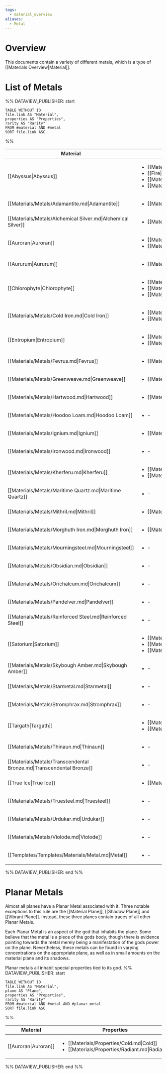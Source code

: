 ```yaml
---
tags:
  - material_overview
aliases:
  - Metal
---
```

# Overview
This documents contain a variety of different metals, which is a type of [[Materials Overview|Material]].
# List of Metals
%% DATAVIEW_PUBLISHER: start
```dataview
TABLE WITHOUT ID
file.link AS "Material",
properties AS "Properties",
rarity AS "Rarity"
FROM #material AND #metal
SORT file.link ASC
```
%%

| Material                                                             | Properties                                                                                                                                                                                      | Rarity    |
| -------------------------------------------------------------------- | ----------------------------------------------------------------------------------------------------------------------------------------------------------------------------------------------- | --------- |
| [[Abyssus\|Abyssus]]                             | <ul><li>[[Materials/Properties/Cold.md\|Cold]]</li><li>[[Fire\|Fire]]</li><li>[[Materials/Properties/Lightning.md\|Lightning]]</li><li>[[Materials/Properties/Fiendish.md\|Fiendish]]</li></ul> | Rare      |
| [[Materials/Metals/Adamantite.md\|Adamantite]]                       | <ul><li>[[Materials/Properties/Forceful.md\|Forceful]]</li></ul>                                                                                                                                | Uncommon  |
| [[Materials/Metals/Alchemical Silver.md\|Alchemical Silver]]         | <ul><li>[[Materials/Properties/Necrotic.md\|Necrotic]]</li></ul>                                                                                                                                | Uncommon  |
| [[Auroran\|Auroran]]                             | <ul><li>[[Materials/Properties/Cold.md\|Cold]]</li><li>[[Materials/Properties/Radiant.md\|Radiant]]</li></ul>                                                                                   | Rare      |
| [[Aururum\|Aururum]]                             | <ul><li>[[Materials/Properties/Vital.md\|Vital]]</li></ul>                                                                                                                                      | Rare      |
| [[Chlorophyte\|Chlorophyte]]                     | <ul><li>[[Materials/Properties/Vital.md\|Vital]]</li><li>[[Materials/Properties/Psychic.md\|Psychic]]</li><li>[[Materials/Properties/Chaotic.md\|Chaotic]]</li></ul>                            | Legendary |
| [[Materials/Metals/Cold Iron.md\|Cold Iron]]                         | <ul><li>[[Materials/Properties/Cold.md\|Cold]]</li><li>[[Materials/Properties/Phantasmal.md\|Phantasmal]]</li></ul>                                                                             | Uncommon  |
| [[Entropium\|Entropium]]                         | <ul><li>[[Materials/Properties/Zephyrous.md\|Zephyrous]]</li><li>[[Materials/Properties/Void.md\|Void]]</li></ul>                                                                               | Uncommon  |
| [[Materials/Metals/Fevrus.md\|Fevrus]]                               | <ul><li>[[Materials/Properties/Fiery.md\|Fiery]]</li></ul>                                                                                                                                      | Uncommon  |
| [[Materials/Metals/Greenweave.md\|Greenweave]]                       | <ul><li>[[Materials/Properties/Psychic.md\|Psychic]]</li></ul>                                                                                                                                  | Uncommon  |
| [[Materials/Metals/Hartwood.md\|Hartwood]]                           | <ul><li>[[Materials/Properties/Radiant.md\|Radiant]]</li></ul>                                                                                                                                  | Rare      |
| [[Materials/Metals/Hoodoo Loam.md\|Hoodoo Loam]]                     | <ul><li>\-</li></ul>                                                                                                                                                                            | Uncommon  |
| [[Materials/Metals/Ignium.md\|Ignium]]                               | <ul><li>[[Materials/Properties/Fiery.md\|Fiery]]</li></ul>                                                                                                                                      | Very Rare |
| [[Materials/Metals/Ironwood.md\|Ironwood]]                           | <ul><li>\-</li></ul>                                                                                                                                                                            | Common    |
| [[Materials/Metals/Kherferu.md\|Kherferu]]                           | <ul><li>[[Materials/Properties/Fiery.md\|Fiery]]</li><li>[[Materials/Properties/Theurgic.md\|Theurgic]]</li></ul>                                                                               | Uncommon  |
| [[Materials/Metals/Maritime Quartz.md\|Maritime Quartz]]             | <ul><li>\-</li></ul>                                                                                                                                                                            | Uncommon  |
| [[Materials/Metals/Mithril.md\|Mithril]]                             | <ul><li>[[Materials/Properties/Zephyrous.md\|Zephyrous]]</li></ul>                                                                                                                              | Uncommon  |
| [[Materials/Metals/Morghuth Iron.md\|Morghuth Iron]]                 | <ul><li>[[Materials/Properties/Acidic.md\|Acidic]]</li></ul>                                                                                                                                    | Rare      |
| [[Materials/Metals/Mourningsteel.md\|Mourningsteel]]                 | <ul><li>\-</li></ul>                                                                                                                                                                            | Uncommon  |
| [[Materials/Metals/Obsidian.md\|Obsidian]]                           | <ul><li>\-</li></ul>                                                                                                                                                                            | Uncommon  |
| [[Materials/Metals/Orichalcum.md\|Orichalcum]]                       | <ul><li>\-</li></ul>                                                                                                                                                                            | Rare      |
| [[Materials/Metals/Pandelver.md\|Pandelver]]                         | <ul><li>\-</li></ul>                                                                                                                                                                            | Rare      |
| [[Materials/Metals/Reinforced Steel.md\|Reinforced Steel]]           | <ul><li>\-</li></ul>                                                                                                                                                                            | Common    |
| [[Satorium\|Satorium]]                           | <ul><li>[[Materials/Properties/Forceful.md\|Forceful]]</li><li>[[Materials/Properties/Fiery.md\|Fiery]]</li><li>[[Materials/Properties/Dimensional.md\|Dimensional]]</li></ul>                  | Uncommon  |
| [[Materials/Metals/Skybough Amber.md\|Skybough Amber]]               | <ul><li>\-</li></ul>                                                                                                                                                                            | Very Rare |
| [[Materials/Metals/Starmetal.md\|Starmetal]]                         | <ul><li>\-</li></ul>                                                                                                                                                                            | Rare      |
| [[Materials/Metals/Stromphrax.md\|Stromphrax]]                       | <ul><li>\-</li></ul>                                                                                                                                                                            | Very Rare |
| [[Targath\|Targath]]                             | <ul><li>[[Materials/Properties/Necrotic.md\|Necrotic]]</li><li>[[Materials/Properties/Void.md\|Void]]</li></ul>                                                                                 | Rare      |
| [[Materials/Metals/Thinaun.md\|Thinaun]]                             | <ul><li>\-</li></ul>                                                                                                                                                                            | Very Rare |
| [[Materials/Metals/Transcendental Bronze.md\|Transcendental Bronze]] | <ul><li>\-</li></ul>                                                                                                                                                                            | Legendary |
| [[True Ice\|True Ice]]                           | <ul><li>[[Materials/Properties/Cold.md\|Cold]]</li></ul>                                                                                                                                        | Very Rare |
| [[Materials/Metals/Truesteel.md\|Truesteel]]                         | <ul><li>\-</li></ul>                                                                                                                                                                            | Uncommon  |
| [[Materials/Metals/Urdukar.md\|Urdukar]]                             | <ul><li>\-</li></ul>                                                                                                                                                                            | Rare      |
| [[Materials/Metals/Violode.md\|Violode]]                             | <ul><li>\-</li></ul>                                                                                                                                                                            | Rare      |
| [[Templates/Templates/Materials/Metal.md\|Metal]]                    | <ul><li>\-</li></ul>                                                                                                                                                                            | \-        |

%% DATAVIEW_PUBLISHER: end %%
# Planar Metals
Almost all planes have a Planar Metal associated with it. Three notable exceptions to this rule are the [[Material Plane]], [[Shadow Plane]] and [[Vibrant Plane]]. Instead, these three planes contain traces of all other Planar Metals.

Each Planar Metal is an aspect of the god that inhabits the plane. Some believe that the metal is a piece of the gods body, though there is evidence pointing towards the metal merely being a manifestation of the gods power on the plane. Nevertheless, these metals can be found in varying concentrations on the appropriate plane, as well as in small amounts on the material plane and its shadows.

Planar metals all inhabit special properties tied to its god.
%% DATAVIEW_PUBLISHER: start
```dataview
TABLE WITHOUT ID
file.link AS "Material",
plane AS "Plane",
properties AS "Properties",
rarity AS "Rarity"
FROM #material AND #metal AND #planar_metal
SORT file.link ASC
```
%%

| Material                                 | Properties                                                                                                      | Rarity |
| ---------------------------------------- | --------------------------------------------------------------------------------------------------------------- | ------ |
| [[Auroran\|Auroran]] | <ul><li>[[Materials/Properties/Cold.md\|Cold]]</li><li>[[Materials/Properties/Radiant.md\|Radiant]]</li></ul> | Rare   |

%% DATAVIEW_PUBLISHER: end %%